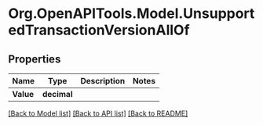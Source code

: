 # Org.OpenAPITools.Model.UnsupportedTransactionVersionAllOf

## Properties

| Name      | Type        | Description | Notes |
| --------- | ----------- | ----------- | ----- |
| **Value** | **decimal** |             |

[[Back to Model list]](../README.md#documentation-for-models)
[[Back to API list]](../README.md#documentation-for-api-endpoints)
[[Back to README]](../README.md)
